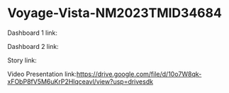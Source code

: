 # Voyage-Vista-NM2023TMID34684

Dashboard 1 link:

Dashboard 2 link:

Story link:

Video Presentation link:https://drive.google.com/file/d/10o7W8qk-xFObP8fV5M6uKrP2Hlqceavl/view?usp=drivesdk
